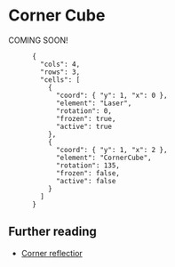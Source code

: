 # Corner Cube

COMING SOON!

```{quantum-board}
      {
        "cols": 4,
        "rows": 3,
        "cells": [
          {
            "coord": { "y": 1, "x": 0 },
            "element": "Laser",
            "rotation": 0,
            "frozen": true,
            "active": true
          },
          {
            "coord": { "y": 1, "x": 2 },
            "element": "CornerCube",
            "rotation": 135,
            "frozen": false,
            "active": false
          }
        ]
      }
```

## Further reading

* [Corner reflectior](https://en.wikipedia.org/wiki/Corner_reflector)
